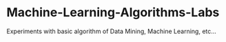 # Machine-Learning-Algorithms-Labs
Experiments with basic algorithm of Data Mining, Machine Learning, etc...
